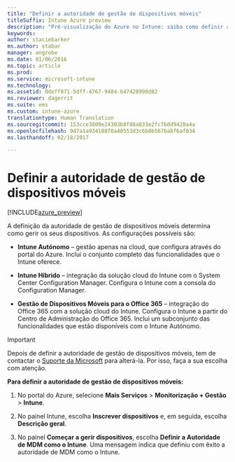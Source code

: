 ```yaml
---
title: "Definir a autoridade de gestão de dispositivos móveis"
titleSuffix: Intune Azure preview
description: "Pré-visualização do Azure no Intune: saiba como definir a autoridade de gestão de dispositivos móveis no Intune. "
keywords: 
author: staciebarker
ms.author: stabar
manager: angrobe
ms.date: 01/06/2016
ms.topic: article
ms.prod: 
ms.service: microsoft-intune
ms.technology: 
ms.assetid: 8deff871-5dff-4767-9484-647428998d82
ms.reviewer: dagerrit
ms.suite: ems
ms.custom: intune-azure
translationtype: Human Translation
ms.sourcegitcommit: 153cce3809e24303b8f88a833e2fc7bdd9428a4a
ms.openlocfilehash: 9d7a1a934188f0a40553d3c6b8b567ba8f6af034
ms.lasthandoff: 02/18/2017

---
```


# <a name="set-the-mobile-device-management-authority"></a>Definir a autoridade de gestão de dispositivos móveis 

[!INCLUDE[azure_preview](../includes/azure_preview.md)]

A definição da autoridade de gestão de dispositivos móveis determina como gerir os seus dispositivos. As configurações possíveis são:

- **Intune Autónomo** – gestão apenas na cloud, que configura através do portal do Azure. Inclui o conjunto completo das funcionalidades que o Intune oferece.

- **Intune Híbrido** – integração da solução cloud do Intune com o System Center Configuration Manager. Configura o Intune com a consola do Configuration Manager.

- **Gestão de Dispositivos Móveis para o Office 365** – integração do Office 365 com a solução cloud do Intune. Configura o Intune a partir do Centro de Administração do Office 365. Inclui um subconjunto das funcionalidades que estão disponíveis com o Intune Autónomo.

>[!IMPORTANT]
>Depois de definir a autoridade de gestão de dispositivos móveis, tem de contactar o [Suporte da Microsoft](https://docs.microsoft.com/intune/troubleshoot/how-to-get-support-for-microsoft-intune) para alterá-la. Por isso, faça a sua escolha com atenção.

**Para definir a autoridade de gestão de dispositivos móveis:**

1. No portal do Azure, selecione **Mais Serviços** > **Monitorização + Gestão** > **Intune**.

2. No painel Intune, escolha **Inscrever dispositivos** e, em seguida, escolha **Descrição geral**.

3. No painel **Começar a gerir dispositivos**, escolha **Definir a Autoridade de MDM como o Intune**. Uma mensagem indica que definiu com êxito a autoridade de MDM como o Intune.

